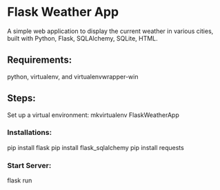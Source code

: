 # Flask Weather App

A simple web application to display the current weather in various cities, built with Python, Flask, SQLAlchemy, SQLite, HTML.

## Requirements:
python, virtualenv, and virtualenvwrapper-win 

## Steps:
Set up a virtual environment:
mkvirtualenv FlaskWeatherApp

### Installations:
pip install flask
pip install flask_sqlalchemy
pip install requests

### Start Server:
flask run
